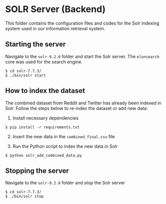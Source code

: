# SOLR Server (Backend)

This folder contains the configuration files and codes for the Solr indexing system used in our information retrieval system.

## Starting the server
Navigate to the `solr-9.2.0` folder and start the Solr server. The `elonsearch` core was used for the search engine.
```
$ cd solr-7.7.3/
$ ./bin/solr start
```

## How to index the dataset
The combined dataset from Reddit and Twitter has already been indexed in Solr.
Follow the steps below to re-index the dataset or add new data:

1. Install necessary dependencies
```
$ pip install -r requirements.txt
```

2. Insert the new data in the `combined_final.csv` file

3. Run the Python script to index the new data in Solr
```
$ python solr_add_combined_data.py
```

## Stopping the server
Navigate to the `solr-9.2.0` folder and stop the Solr server
```
$ cd solr-7.7.3/
$ ./bin/solr stop
```